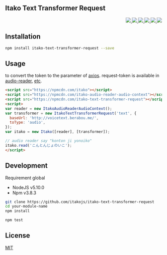 Itako Text Transformer Request
---

<p align="right">
  <a href="https://npmjs.org/package/itako-text-transformer-request">
    <img src="https://img.shields.io/npm/v/your-module-name.svg?style=flat-square">
  </a>
  <a href="https://travis-ci.org/itakojs/itako-text-transformer-request">
    <img src="http://img.shields.io/travis/itakojs/itako-text-transformer-request.svg?style=flat-square">
  </a>
  <a href="https://ci.appveyor.com/project/itakojs/itako-text-transformer-request">
    <img src="https://img.shields.io/appveyor/ci/itakojs/itako-text-transformer-request.svg?style=flat-square">
  </a>
  <a href="https://codeclimate.com/github/itakojs/itako-text-transformer-request/coverage">
    <img src="https://img.shields.io/codeclimate/github/itakojs/itako-text-transformer-request.svg?style=flat-square">
  </a>
  <a href="https://codeclimate.com/github/itakojs/itako-text-transformer-request">
    <img src="https://img.shields.io/codeclimate/coverage/github/itakojs/itako-text-transformer-request.svg?style=flat-square">
  </a>
  <a href="https://gemnasium.com/itakojs/itako-text-transformer-request">
    <img src="https://img.shields.io/gemnasium/itakojs/itako-text-transformer-request.svg?style=flat-square">
  </a>
</p>

Installation
---
```bash
npm install itako-text-transformer-request --save
```

Usage
---

to convert the token to the parameter of [axios](https://github.com/mzabriskie/axios#request-config). request-token is available in [audio-reader](https://github.com/itakojs/itako-audio-reader-audio-context), [etc](https://www.npmjs.com/browse/keyword/itako-audio-reader).

```html
<script src="https://npmcdn.com/itako"></script>
<script src="https://npmcdn.com/itako-audio-reader-audio-context"></script>
<script src="https://npmcdn.com/itako-text-transformer-request"></script>
<script>
var reader = new ItakoAudioReaderAudioContext();
var transformer = new ItakoTextTransformerRequest('text', {
  baseUrl: 'http://voicetext.berabou.me/',
  toType: 'audio',
});
var itako = new Itako([reader], [transformer]);

// audio reader say "konton ji yonoiko"
itako.read('こんとんじょのいこ');
</script>
```

Development
---
Requirement global
* NodeJS v5.10.0
* Npm v3.8.3

```bash
git clone https://github.com/itakojs/itako-text-transformer-request
cd your-module-name
npm install

npm test
```

License
---
[MIT](http://59naga.mit-license.org/)

